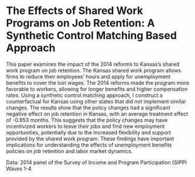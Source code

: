 # The Effects of Shared Work Programs on Job Retention: A Synthetic Control Matching Based Approach

This paper examines the impact of the 2014 reforms to Kansas’s shared work program on job retention. The Kansas shared work program allows firms to reduce their employees’ hours and apply for unemployment benefits to cover the lost wages. The 2014 reforms made the program more favorable to workers, allowing for longer benefits and higher compensation rates. Using a synthetic control matching approach, I construct a counterfactual for Kansas using other states that did not implement similar changes. The results show that the policy changes had a significant negative effect on job retention in Kansas, with an average treatment effect of -0.953 months. This suggests that the policy changes may have incentivized workers to leave their jobs and find new employment opportunities, potentially due to the increased flexibility and support provided by the shared work program. These findings have important implications for understanding the effects of unemployment benefits policies on job retention and labor market dynamics.

Data: 2014 panel of the Survey of Income and Program Participation (SIPP) Waves 1-4
